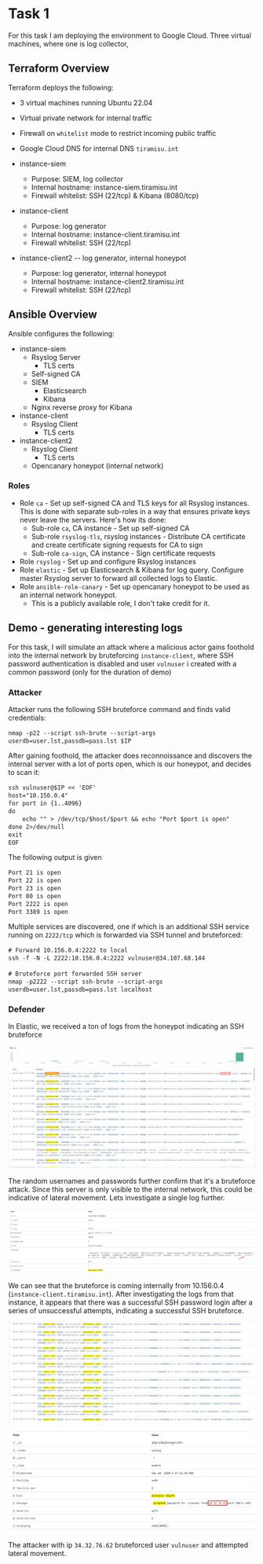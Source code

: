 # Task 1

For this task I am deploying the environment to Google Cloud. Three virtual machines, where one is log collector,

## Terraform Overview

Terraform deploys the following:

* 3 virtual machines running Ubuntu 22.04
* Virtual private network for internal traffic
* Firewall on `whitelist` mode to restrict incoming public traffic
* Google Cloud DNS for internal DNS `tiramisu.int`

* instance-siem
    * Purpose: SIEM, log collector
    * Internal hostname: instance-siem.tiramisu.int
    * Firewall whitelist: SSH (22/tcp) & Kibana (8080/tcp)
* instance-client
    * Purpose: log generator
    * Internal hostname: instance-client.tiramisu.int
    * Firewall whitelist: SSH (22/tcp)
* instance-client2 -- log generator, internal honeypot
    * Purpose: log generator, internal honeypot
    * Internal hostname: instance-client2.tiramisu.int
    * Firewall whitelist: SSH (22/tcp)


## Ansible Overview

Ansible configures the following:

* instance-siem
    * Rsyslog Server
        * TLS certs
    * Self-signed CA
    * SIEM
        * Elasticsearch
        * Kibana
    * Nginx reverse proxy for Kibana
* instance-client
    * Rsyslog Client
        * TLS certs
* instance-client2
    * Rsyslog Client
        * TLS certs
    * Opencanary honeypot (internal network)

### Roles

* Role `ca` - Set up self-signed CA and TLS keys for all Rsyslog instances. This is done with separate sub-roles in a way that ensures private keys never leave the servers. Here's how its done:
    * Sub-role `ca`, CA instance - Set up self-signed CA
    * Sub-role `rsyslog-tls`, rsyslog instances - Distribute CA certificate and create certificate signing requests for CA to sign
    * Sub-role `ca-sign`, CA instance - Sign certificate requests 
* Role `rsyslog` - Set up and configure Rsyslog instances
* Role `elastic` - Set up Elasticsearch & Kibana for log query. Configure master Rsyslog server to forward all collected logs to Elastic.
* Role `ansible-role-canary` - Set up opencanary honeypot to be used as an internal network honeypot.
    * This is a publicly available role, I don't take credit for it.

## Demo - generating interesting logs

For this task, I will simulate an attack where a malicious actor gains foothold into the internal network by bruteforcing `instance-client`, where SSH password authentication is disabled and user `vulnuser` i created with a common password (only for the duration of demo)


### Attacker

Attacker runs the following SSH bruteforce command and finds valid credentials:
```
nmap -p22 --script ssh-brute --script-args userdb=user.lst,passdb=pass.lst $IP
```

After gaining foothold, the attacker does reconnoissance and discovers the internal server with a lot of ports open, which is our honeypot, and decides to scan it:
```
ssh vulnuser@$IP << 'EOF'
host="10.156.0.4"
for port in {1..4096}
do
    echo "" > /dev/tcp/$host/$port && echo "Port $port is open"
done 2>/dev/null
exit
EOF
```

The following output is given

```
Port 21 is open
Port 22 is open
Port 23 is open
Port 80 is open
Port 2222 is open
Port 3389 is open
```

Multiple services are discovered, one if which is an additional SSH service running on `2222/tcp` which is forwarded via SSH tunnel and bruteforced:

```
# Forward 10.156.0.4:2222 to local
ssh -f -N -L 2222:10.156.0.4:2222 vulnuser@34.107.68.144

# Bruteforce port forwarded SSH server
nmap -p2222 --script ssh-brute --script-args userdb=user.lst,passdb=pass.lst localhost
```

### Defender

In Elastic, we received a ton of logs from the honeypot indicating an SSH bruteforce

![Honeypot SSH bruteforce](../assets/kibana_honeypot.png)


The random usernames and passwords further confirm that it's a bruteforce attack. Since this server is only visible to the internal network, this could be indicative of lateral movement. Lets investigate a single log further.

![Bruteforce Source](../assets/kibana_honeypot2.png)

We can see that the bruteforce is coming internally from 10.156.0.4 (`instance-client.tiramisu.int`). After investigating the logs from that instance, it appears that there was a successful SSH password login after a series of unsuccessful attempts, indicating a successful SSH bruteforce.

![Initial bruteforce attempt](../assets/initial-bruteforce.png)

![Successful bruteforce - attacker's ip](../assets/attacker-ip.png)

The attacker with ip `34.32.76.62` bruteforced user `vulnuser` and attempted lateral movement.
